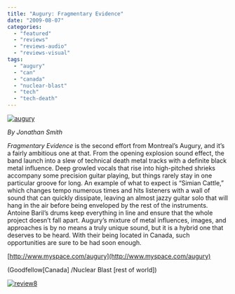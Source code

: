 ```yaml
---
title: "Augury: Fragmentary Evidence"
date: "2009-08-07"
categories: 
  - "featured"
  - "reviews"
  - "reviews-audio"
  - "reviews-visual"
tags: 
  - "augury"
  - "can"
  - "canada"
  - "nuclear-blast"
  - "tech"
  - "tech-death"
---
```


[![augury](http://www.hellbound.ca/wp-content/uploads/2009/08/augury-300x300.jpg "augury")](http://www.hellbound.ca/wp-content/uploads/2009/08/augury.jpg)

_By Jonathan Smith_

_Fragmentary Evidence_ is the second effort from Montreal’s Augury, and it’s a fairly ambitious one at that. From the opening explosion sound effect, the band launch into a slew of technical death metal tracks with a definite black metal influence. Deep growled vocals that rise into high-pitched shrieks accompany some precision guitar playing, but things rarely stay in one particular groove for long. An example of what to expect is “Simian Cattle,” which changes tempo numerous times and hits listeners with a wall of sound that can quickly dissipate, leaving an almost jazzy guitar solo that will hang in the air before being enveloped by the rest of the instruments. Antoine Baril’s drums keep everything in line and ensure that the whole project doesn’t fall apart. Augury’s mixture of metal influences, images, and approaches is by no means a truly unique sound, but it is a hybrid one that deserves to be heard. With their being located in Canada, such opportunities are sure to be had soon enough.

[http://www.myspace.com/augury](http://www.myspace.com/augury)

(Goodfellow\[Canada\] /Nuclear Blast \[rest of world\])

[![review8](http://www.hellbound.ca/wp-content/uploads/2009/07/review8.png "review8")](http://www.hellbound.ca/wp-content/uploads/2009/07/review8.png)
